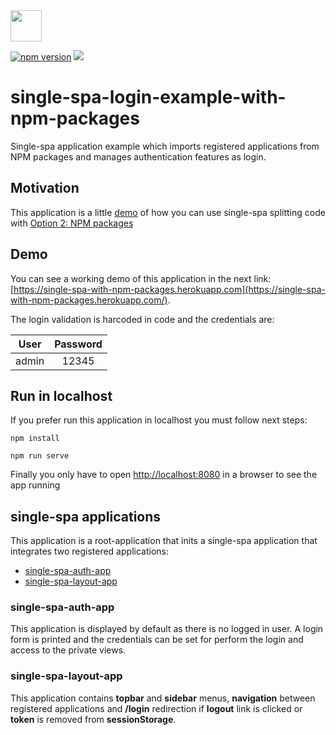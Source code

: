 <img src="https://single-spa.js.org/img/logo-white-bgblue.svg" width="50" height="50">

[![npm version](https://img.shields.io/npm/v/single-spa-login-example-with-npm-packages.svg?style=flat-square)](https://www.npmjs.org/package/single-spa-login-example-with-npm-packages)
[![](https://data.jsdelivr.com/v1/package/npm/single-spa-login-example-with-npm-packages/badge)](https://www.jsdelivr.com/package/npm/single-spa-login-example-with-npm-packages)

# single-spa-login-example-with-npm-packages

Single-spa application example which imports registered applications from NPM packages and manages authentication features as login.

## Motivation

This application is a little [demo](https://single-spa-with-npm-packages.herokuapp.com/) of how you can use single-spa splitting code with [Option 2: NPM packages](https://single-spa.js.org/docs/separating-applications#option-2-npm-packages)

## Demo

You can see a working demo of this application in the next link: [https://single-spa-with-npm-packages.herokuapp.com](https://single-spa-with-npm-packages.herokuapp.com/).

The login validation is harcoded in code and the credentials are:

| User          | Password      |     
| ------------- |:-------------:|
| admin         | 12345         |

## Run in localhost

If you prefer run this application in localhost you must follow next steps:

```
npm install
```

```
npm run serve
```

Finally you only have to open [http://localhost:8080](http://localhost:8080) in a browser to see the app running


## single-spa applications

This application is a root-application that inits a single-spa application that integrates two registered applications:

- [single-spa-auth-app](https://github.com/jualoppaz/single-spa-auth-app)
- [single-spa-layout-app](https://github.com/jualoppaz/single-spa-layout-app)

### single-spa-auth-app

This application is displayed by default as there is no logged in user. A login form is printed and the credentials can be set for perform the login and access to the private views.

### single-spa-layout-app

This application contains **topbar** and **sidebar** menus, **navigation** between registered applications and **/login** redirection if **logout** link is clicked or **token** is removed from **sessionStorage**.
